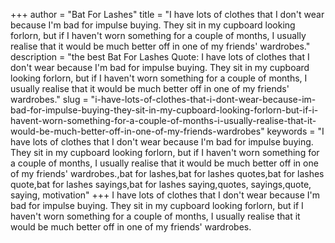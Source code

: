 +++
author = "Bat For Lashes"
title = "I have lots of clothes that I don't wear because I'm bad for impulse buying. They sit in my cupboard looking forlorn, but if I haven't worn something for a couple of months, I usually realise that it would be much better off in one of my friends' wardrobes."
description = "the best Bat For Lashes Quote: I have lots of clothes that I don't wear because I'm bad for impulse buying. They sit in my cupboard looking forlorn, but if I haven't worn something for a couple of months, I usually realise that it would be much better off in one of my friends' wardrobes."
slug = "i-have-lots-of-clothes-that-i-dont-wear-because-im-bad-for-impulse-buying-they-sit-in-my-cupboard-looking-forlorn-but-if-i-havent-worn-something-for-a-couple-of-months-i-usually-realise-that-it-would-be-much-better-off-in-one-of-my-friends-wardrobes"
keywords = "I have lots of clothes that I don't wear because I'm bad for impulse buying. They sit in my cupboard looking forlorn, but if I haven't worn something for a couple of months, I usually realise that it would be much better off in one of my friends' wardrobes.,bat for lashes,bat for lashes quotes,bat for lashes quote,bat for lashes sayings,bat for lashes saying,quotes, sayings,quote, saying, motivation"
+++
I have lots of clothes that I don't wear because I'm bad for impulse buying. They sit in my cupboard looking forlorn, but if I haven't worn something for a couple of months, I usually realise that it would be much better off in one of my friends' wardrobes.
